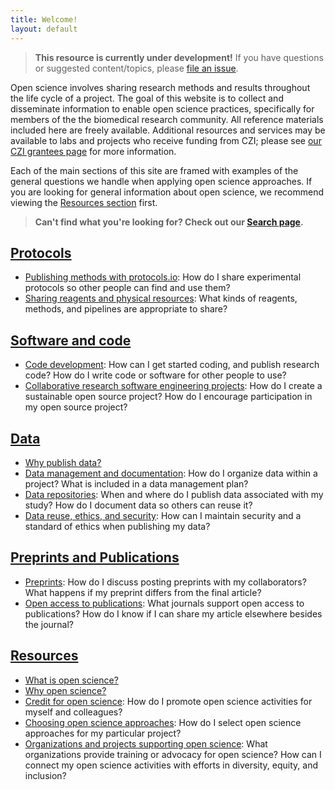 ```yaml
---
title: Welcome!
layout: default
---
```


> **This resource is currently under development!**
> If you have questions or suggested content/topics,
> please [file an issue](https://github.com/chanzuckerberg/open-science/issues).

Open science involves sharing research methods and results throughout the life cycle of a project.
The goal of this website is to collect and disseminate information to enable open science practices,
specifically for members of the the biomedical research community.
All reference materials included here are freely available.
Additional resources and services may be available to labs and projects who receive funding from CZI;
please see [our CZI grantees page](/open-science/czi-grantees)
for more information.

Each of the main sections of this site are framed with 
examples of the general questions we handle when applying open science approaches.
If you are looking for general information about open science,
we recommend viewing the [Resources section](#resources) first.

> **Can't find what you're looking for?
> Check out our [Search page](/open-science/search).**

## [Protocols](/open-science/protocols/overview)

- [Publishing methods with protocols.io](/open-science/protocols/overview#publishing-methods-with-protocolsio): How do I share experimental protocols so other people can find and use them?
- [Sharing reagents and physical resources](/open-science/protocols/overview#sharing-reagents-and-physical-resources): What kinds of reagents, methods, and pipelines are appropriate to share?

## [Software and code](/open-science/code/overview)

- [Code development](/open-science/code/overview#code-development): How can I get started coding, and publish research code? How do I write code or software for other people to use?
- [Collaborative research software engineering projects](/open-science/code/overview#collaborative-research-software-engineering-projects): How do I create a sustainable open source project? How do I encourage participation in my open source project?

## [Data](/open-science/data_sharing/overview)

- [Why publish data?](/open-science/data_sharing/overview#why-publish-data)
- [Data management and documentation](#data-management-and-documentation): How do I organize data within a project? What is included in a data management plan?
- [Data repositories](/open-science/data_sharing/overview#data-repositories): When and where do I publish data associated with my study? How do I document data so others can reuse it?
- [Data reuse, ethics, and security](/open-science/data_sharing/overview#data-reuse-ethics-and-security): How can I maintain security and a standard of ethics when publishing my data?

## [Preprints and Publications](/open-science/publications/overview)

- [Preprints](/open-science/publications/overview#preprints): How do I discuss posting preprints with my collaborators? What happens if my preprint differs from the final article?
- [Open access to publications](/open-science/publications/overview#open-access-to-publications): What journals support open access to publications? How do I know if I can share my article elsewhere besides the journal?

## [Resources](/open-science/resources/overview)

- [What is open science?](/open-science/resources/overview#what-is-open-science)
- [Why open science?](/open-science/resources/overview#why-open-science)
- [Credit for open science](/open-science/resources/overview#credit-for-open-science): How do I promote open science activities for myself and colleagues?
- [Choosing open science approaches](/open-science/resources/overview#choosing-open-science-approaches): How do I select open science approaches for my particular project?
- [Organizations and projects supporting open science](/open-science/resources/overview#organizations-and-projects-supporting-open-science): What organizations provide training or advocacy for open science? How can I connect my open science activities with efforts in diversity, equity, and inclusion?
